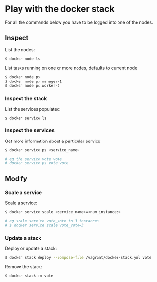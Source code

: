# Play with the docker stack

For all the commands below you have to be logged into one of the nodes.

## Inspect

List the nodes:
```sh
$ docker node ls
```

List tasks running on one or more nodes, defaults to current node
```sh
$ docker node ps
$ docker node ps manager-1
$ docker node ps worker-1
```

### Inspect the stack

List the services populated:
```sh
$ docker service ls
```



### Inspect the services

Get more information about a particular service
```sh
$ docker service ps <service_name>

# eg the service vote_vote
# docker service ps vote_vote
```

## Modify

### Scale a service

Scale a service:
```sh
$ docker service scale <service_name>=<num_instances>

# eg scale service vote_vote to 3 instances
# $ docker service scale vote_vote=3
```

### Update a stack

Deploy or update a stack:
```sh
$ docker stack deploy --compose-file /vagrant/docker-stack.yml vote
```

Remove the stack:
```sh
$ docker stack rm vote
```

